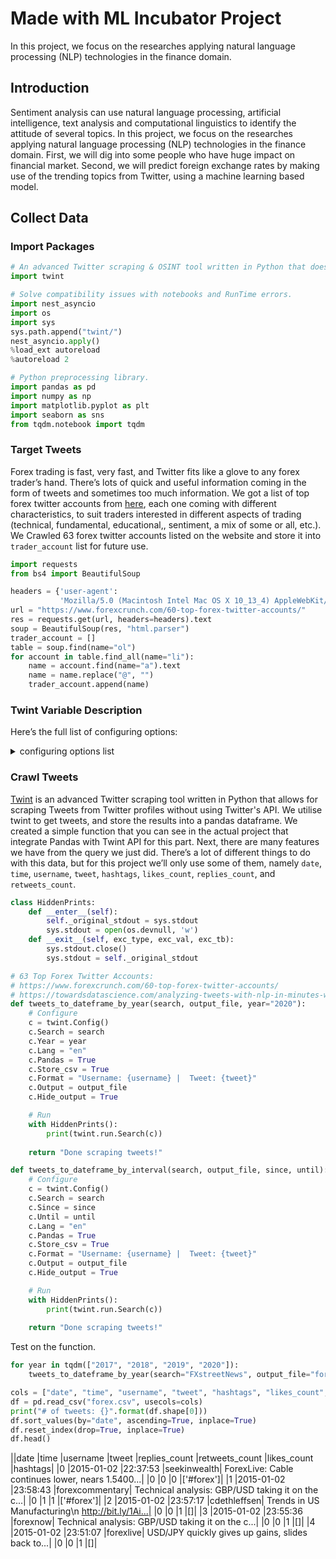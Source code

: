 # Made with ML Incubator Project
In this project, we focus on the researches applying natural language processing (NLP) technologies in the finance domain. 

## Introduction
Sentiment analysis can use natural language processing, artificial intelligence, text analysis and computational linguistics to identify the attitude of several topics. In this project, we focus on the researches applying natural language processing (NLP) technologies in the finance domain. First, we will dig into some people who have huge impact on financial market. Second, we will predict foreign exchange rates by making use of the trending topics from Twitter, using a machine learning based model.

## Collect Data

### Import Packages
```python
# An advanced Twitter scraping & OSINT tool written in Python that doesn't use Twitter's API.
import twint

# Solve compatibility issues with notebooks and RunTime errors.
import nest_asyncio
import os
import sys
sys.path.append("twint/")
nest_asyncio.apply()
%load_ext autoreload
%autoreload 2

# Python preprocessing library.
import pandas as pd
import numpy as np
import matplotlib.pyplot as plt
import seaborn as sns
from tqdm.notebook import tqdm
```

### Target Tweets
Forex trading is fast, very fast, and Twitter fits like a glove to any forex trader’s hand. There’s lots of quick and useful information coming in the form of tweets and sometimes too much information. We got a list of top forex twitter accounts from [here](https://www.forexcrunch.com/60-top-forex-twitter-accounts/), each one coming with different characteristics, to suit traders interested in different aspects of trading (technical, fundamental, educational,, sentiment, a mix of some or all, etc.). We Crawled 63 forex twitter accounts listed on the website and store it into `trader_account` list for future use.

```python
import requests
from bs4 import BeautifulSoup

headers = {'user-agent': 
           'Mozilla/5.0 (Macintosh Intel Mac OS X 10_13_4) AppleWebKit/537.36 (KHTML, like Gecko) Chrome/66.0.3359.181 Safari/537.36'}
url = "https://www.forexcrunch.com/60-top-forex-twitter-accounts/"
res = requests.get(url, headers=headers).text
soup = BeautifulSoup(res, "html.parser")
trader_account = []
table = soup.find(name="ol")
for account in table.find_all(name="li"):
    name = account.find(name="a").text
    name = name.replace("@", "")
    trader_account.append(name)
```


### Twint Variable Description
Here’s the full list of configuring options:

<details>
<summary>configuring options list</summary>
<pre>
|Variable             |Type       |Description|
|Username             |(string) - |Twitter user's username|
|User_id              |(string) - |Twitter user's user_id|
|Search               |(string) - |Search terms|
|Geo                  |(string) - |Geo coordinates (lat,lon,km/mi.)|
|Location             |(bool)   - |Set to True to attempt to grab a Twitter user's location (slow).|
|Near                 |(string) - |Near a certain City (Example: london)|
|Lang                 |(string) - |Compatible language codes: https://github.com/twintproject/twint/wiki/Langauge-codes|
|Output               |(string) - |Name of the output file.|
|Elasticsearch        |(string) - |Elasticsearch instance|
|Timedelta            |(int)    - |Time interval for every request (days)|
|Year                 |(string) - |Filter Tweets before the specified year.|
|Since                |(string) - |Filter Tweets sent since date (Example: 2017-12-27).|
|Until                |(string) - |Filter Tweets sent until date (Example: 2017-12-27).|
|Email                |(bool)   - |Set to True to show Tweets that _might_ contain emails.|
|Phone                |(bool)   - |Set to True to show Tweets that _might_ contain phone numbers.|
|Verified             |(bool)   - |Set to True to only show Tweets by _verified_ users|
|Store_csv            |(bool)   - |Set to True to write as a csv file.|
|Store_json           |(bool)   - |Set to True to write as a json file.|
|Custom               |(dict)   - |Custom csv/json formatting (see below).|
|Show_hashtags        |(bool)   - |Set to True to show hashtags in the terminal output.|
|Limit                |(int)    - |Number of Tweets to pull (Increments of 20).|
|Count                |(bool)   - |Count the total number of Tweets fetched.|
|Stats                |(bool)   - |Set to True to show Tweet stats in the terminal output.|
|Database             |(string) - |Store Tweets in a sqlite3 database. Set this to the DB. (Example: twitter.db)|
|To                   |(string) - |Display Tweets tweeted _to_ the specified user.|
|All                  |(string) - |Display all Tweets associated with the mentioned user.|
|Debug                |(bool)   - |Store information in debug logs.|
|Format               |(string) - |Custom terminal output formatting.|
|Essid                |(string) - |Elasticsearch session ID.|
|User_full            |(bool)   - |Set to True to display full user information. By default, only usernames are shown.|
|Profile_full         |(bool)   - |Set to True to use a slow, but effective method to enumerate a user's Timeline.|
|Store_object         |(bool)   - |Store tweets/user infos/usernames in JSON objects.|
|Store_pandas         |(bool)   - |Save Tweets in a DataFrame (Pandas) file.|
|Pandas_type          |(string) - |Specify HDF5 or Pickle (HDF5 as default).|
|Pandas               |(bool)   - |Enable Pandas integration.|
|Index_tweets         |(string) - |Custom Elasticsearch Index name for Tweets (default: twinttweets).|
|Index_follow         |(string) - |Custom Elasticsearch Index name for Follows (default: twintgraph).|
|Index_users          |(string) - |Custom Elasticsearch Index name for Users (default: twintuser).|
|Index_type           |(string) - |Custom Elasticsearch Document type (default: items).|
|Retries_count        |(int)    - |Number of retries of requests (default: 10).|
|Resume               |(int)    - |Resume from a specific tweet id (**currently broken, January 11, 2019**).|
|Images               |(bool)   - |Display only Tweets with images.|
|Videos               |(bool)   - |Display only Tweets with videos.|
|Media                |(bool)   - |Display Tweets with only images or videos.|
|Replies              |(bool)   - |Display replies to a subject.|
|Pandas_clean         |(bool)   - |Automatically clean Pandas dataframe at every scrape.|
|Lowercase            |(bool)   - |Automatically convert uppercases in lowercases.|
|Pandas_au            |(bool)   - |Automatically update the Pandas dataframe at every scrape.|
|Proxy_host           |(string) - |Proxy hostname or IP.|
|Proxy_port           |(int)    - |Proxy port.|
|Proxy_type           |(string) - |Proxy type.|
|Tor_control_port     |(int) - Tor| control port.|
|Tor_control_password |(string) - |Tor control password (not hashed).|
|Retweets             |(bool)   - |Display replies to a subject.|
|Hide_output          |(bool)   - |Hide output.|
|Get_replies          |(bool)   - |All replies to the tweet.|
</pre>
</details>

### Crawl Tweets
[Twint](https://github.com/twintproject/twint) is an advanced Twitter scraping tool written in Python that allows for scraping Tweets from Twitter profiles without using Twitter's API. We utilise twint to get tweets, and store the results into a pandas dataframe. We created a simple function that you can see in the actual project that integrate Pandas with Twint API for this part. Next, there are many features we have from the query we just did. There’s a lot of different things to do with this data, but for this project we’ll only use some of them, namely `date`, `time`, `username`, `tweet`, `hashtags`, `likes_count`, `replies_count`, and `retweets_count`.

```python
class HiddenPrints:
    def __enter__(self):
        self._original_stdout = sys.stdout
        sys.stdout = open(os.devnull, 'w')
    def __exit__(self, exc_type, exc_val, exc_tb):
        sys.stdout.close()
        sys.stdout = self._original_stdout

# 63 Top Forex Twitter Accounts: 
# https://www.forexcrunch.com/60-top-forex-twitter-accounts/
# https://towardsdatascience.com/analyzing-tweets-with-nlp-in-minutes-with-spark-optimus-and-twint-a0c96084995f
def tweets_to_dateframe_by_year(search, output_file, year="2020"):
    # Configure
    c = twint.Config()
    c.Search = search
    c.Year = year
    c.Lang = "en"
    c.Pandas = True
    c.Store_csv = True
    c.Format = "Username: {username} |  Tweet: {tweet}"
    c.Output = output_file
    c.Hide_output = True

    # Run
    with HiddenPrints():
        print(twint.run.Search(c))
    
    return "Done scraping tweets!"

def tweets_to_dateframe_by_interval(search, output_file, since, until):
    # Configure
    c = twint.Config()
    c.Search = search
    c.Since = since
    c.Until = until
    c.Lang = "en"
    c.Pandas = True
    c.Store_csv = True
    c.Format = "Username: {username} |  Tweet: {tweet}"
    c.Output = output_file
    c.Hide_output = True

    # Run
    with HiddenPrints():
        print(twint.run.Search(c))
    
    return "Done scraping tweets!"
```

Test on the function.
```python
for year in tqdm(["2017", "2018", "2019", "2020"]):
    tweets_to_dateframe_by_year(search="FXstreetNews", output_file="forex.csv", year=year)

cols = ["date", "time", "username", "tweet", "hashtags", "likes_count", "replies_count", "retweets_count"]
df = pd.read_csv("forex.csv", usecols=cols)
print("# of tweets: {}".format(df.shape[0]))
df.sort_values(by="date", ascending=True, inplace=True)
df.reset_index(drop=True, inplace=True)
df.head()
```

||date    |time    |username    |tweet   |replies_count   |retweets_count  |likes_count |hashtags|
|0   |2015-01-02  |22:37:53    |seekinwealth|    ForexLive: Cable continues lower, nears 1.5400...|   |0   |0   |0   |['#forex']|
|1   |2015-01-02  |23:58:43    |forexcommentary| Technical analysis: GBP/USD taking it on the c...|   |0   |1   |1   |['#forex']|
|2   |2015-01-02  |23:57:17    |cdethleffsen|    Trends in US Manufacturing\n http://bit.ly/1Ai...|   |0   |0   |1   |[]|
|3   |2015-01-02  |23:55:36    |forexnow|    Technical analysis: GBP/USD taking it on the c...|   |0   |0   |1   |[]|
|4   |2015-01-02  |23:51:07    |forexlive|   USD/JPY quickly gives up gains, slides back to...|   |0   |0   |1   |[]|